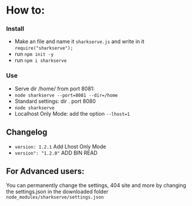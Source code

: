 # How to:
### Install
- Make an file and name it `sharkserve.js` and write in it `require("sharkserve");`
- run `npm init -y`
- run `npm i sharkserve`

### Use
- Serve dir /home/ from port 8081:
- `node sharkserve --port=8081 --dir=/home`
- Standard settings: dir . port 8080
- `node sharkserve`
- Localhost Only Mode: add the option `--lhost=1`

## Changelog

- `version: 1.2.1` Add Lhost Only Mode
- `version": "1.2.0"` ADD BIN READ

## For Advanced users:
You can permanently change the settings, 404 site and more by changing the settings.json in the downloaded folder `node_modules/sharkserve/settings.json`